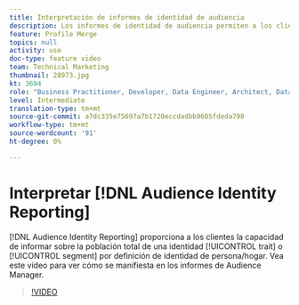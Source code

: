 ```yaml
---
title: Interpretación de informes de identidad de audiencia
description: Los informes de identidad de audiencia permiten a los clientes informar sobre la población total de una característica o segmento según las definiciones de identidad de persona o unidad familiar. Vea este vídeo para ver cómo se manifiesta en los informes de Audience Manager.
feature: Profile Merge
topics: null
activity: use
doc-type: feature video
team: Technical Marketing
thumbnail: 28973.jpg
kt: 3694
role: "Business Practitioner, Developer, Data Engineer, Architect, Data Architect, Administrator, Leader"
level: Intermediate
translation-type: tm+mt
source-git-commit: a7dc335e75697a7b1720eccdadbb9605fdeda798
workflow-type: tm+mt
source-wordcount: '91'
ht-degree: 0%

---
```



# Interpretar [!DNL Audience Identity Reporting]

[!DNL Audience Identity Reporting] proporciona a los clientes la capacidad de informar sobre la población total de una identidad  [!UICONTROL trait] o  [!UICONTROL segment] por definición de identidad de persona/hogar. Vea este vídeo para ver cómo se manifiesta en los informes de Audience Manager.

>[!VIDEO](https://video.tv.adobe.com/v/28973/?quality=12)
